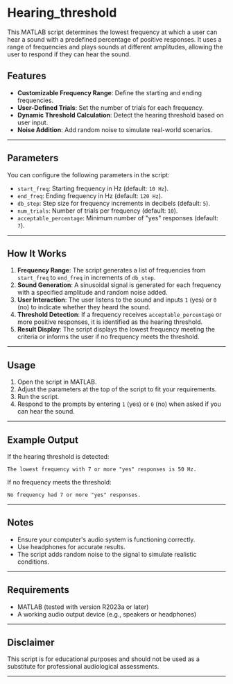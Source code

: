 # Hearing_threshold

This MATLAB script determines the lowest frequency at which a user can hear a sound with a predefined percentage of positive responses. It uses a range of frequencies and plays sounds at different amplitudes, allowing the user to respond if they can hear the sound.

## Features
- **Customizable Frequency Range**: Define the starting and ending frequencies.
- **User-Defined Trials**: Set the number of trials for each frequency.
- **Dynamic Threshold Calculation**: Detect the hearing threshold based on user input.
- **Noise Addition**: Add random noise to simulate real-world scenarios.

---

## Parameters
You can configure the following parameters in the script:

- `start_freq`: Starting frequency in Hz (default: `10 Hz`).
- `end_freq`: Ending frequency in Hz (default: `120 Hz`).
- `db_step`: Step size for frequency increments in decibels (default: `5`).
- `num_trials`: Number of trials per frequency (default: `10`).
- `acceptable_percentage`: Minimum number of "yes" responses (default: `7`).

---

## How It Works
1. **Frequency Range**: The script generates a list of frequencies from `start_freq` to `end_freq` in increments of `db_step`.
2. **Sound Generation**: A sinusoidal signal is generated for each frequency with a specified amplitude and random noise added.
3. **User Interaction**: The user listens to the sound and inputs `1` (yes) or `0` (no) to indicate whether they heard the sound.
4. **Threshold Detection**: If a frequency receives `acceptable_percentage` or more positive responses, it is identified as the hearing threshold.
5. **Result Display**: The script displays the lowest frequency meeting the criteria or informs the user if no frequency meets the threshold.

---

## Usage
1. Open the script in MATLAB.
2. Adjust the parameters at the top of the script to fit your requirements.
3. Run the script.
4. Respond to the prompts by entering `1` (yes) or `0` (no) when asked if you can hear the sound.

---

## Example Output
If the hearing threshold is detected:
```
The lowest frequency with 7 or more "yes" responses is 50 Hz.
```

If no frequency meets the threshold:
```
No frequency had 7 or more "yes" responses.
```

---

## Notes
- Ensure your computer's audio system is functioning correctly.
- Use headphones for accurate results.
- The script adds random noise to the signal to simulate realistic conditions.

---

## Requirements
- MATLAB (tested with version R2023a or later)
- A working audio output device (e.g., speakers or headphones)

---

## Disclaimer
This script is for educational purposes and should not be used as a substitute for professional audiological assessments.

--- 

